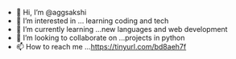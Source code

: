 - 👋 Hi, I’m @aggsakshi
- 👀 I’m interested in ... learning coding and tech
- 🌱 I’m currently learning ...new languages and web development
- 💞️ I’m looking to collaborate on ...projects in python
- 📫 How to reach me ...https://tinyurl.com/bd8aeh7f

<!---
aggsakshi/aggsakshi is a ✨ special ✨ repository because its `README.md` (this file) appears on your GitHub profile.
You can click the Preview link to take a look at your changes.
--->
